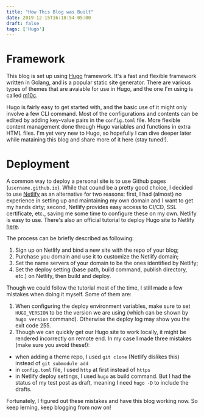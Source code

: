 ```yaml
---
title: "How This Blog was Built"
date: 2019-12-15T16:18:54-05:00
draft: false
tags: ['Hugo']
---
```


# Framework
This blog is set up using [Hugo](https://gohugo.io/) framework. It's a fast and flexible framework written in Golang, and is a popular static site generator. There are various types of themes that are avaiable for use in Hugo, and the one I'm using is called [m10c](https://themes.gohugo.io/hugo-theme-m10c/).

Hugo is fairly easy to get started with, and the basic use of it might only involve a few CLI command. Most of the configurations and contents can be edited by adding key-value pairs in the `config.toml` file. More flexible content management done through Hugo variables and functions in extra HTML files. I'm yet very new to Hugo, so hopefully I can dive deeper later while mataining this blog and share more of it here (stay tuned!).

# Deployment
A common way to deploy a personal site is to use Github pages (`username.github.io`). While that cound be a pretty good choice, I decided to use [Netlify](https://www.netlify.com/) as an alternative for two reasons: first, I had (almost) no experience in setting up and maintaining my own domain and I want to get my hands dirty; second, Netlify provides easy access to CI/CD, SSL certificate, etc., saving me some time to configure these on my own. Netlify is easy to use. There's also an official tutorial to deploy Hugo site to Netlify [here](https://gohugo.io/hosting-and-deployment/hosting-on-netlify/).

The process can be briefly described as following:
1. Sign up on Netlify and bind a new site with the repo of your blog;
2. Purchase you domain and use it to customize the Netlify domain;
3. Set the name servers of your domain to be the ones identified by Netlify;
4. Set the deploy setting (base path, build command, publish directory, etc.) on Netlify, then build and deploy.

Though we could follow the tutorial most of the time, I still made a few mistakes when doing it myself. Some of them are:
1. When configuring the deploy environment variables, make sure to set `HUGO_VERSION` to be the version we are using (which can be shown by `hugo version` command). Otherwise the deploy log may show you the exit code 255.
2. Though we can quickly get our Hugo site to work locally, it might be rendered incorrectly on remote end. In my case I made three mistakes (make sure you avoid these!): 
* when adding a theme repo, I used `git clone` (Netlify dislikes this) instead of `git submodule add`
* in `config.toml` file, I used `http` at first instead of `https`
* in Netlify deploy settings, I used `hugo` as build command. But I had the status of my test post as draft, meaning I need `hugo -D` to include the drafts.

Fortunately, I figured out these mistakes and have this blog working now. So keep lerning, keep blogging from now on!